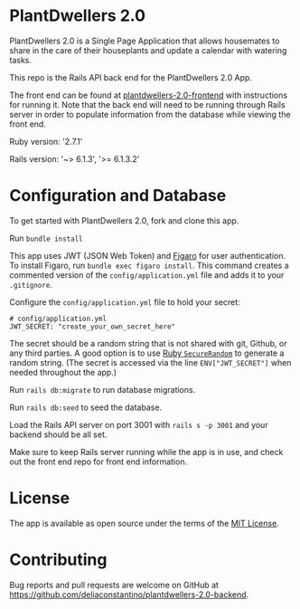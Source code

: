 # PlantDwellers 2.0

PlantDwellers 2.0 is a Single Page Application that allows housemates to share in the care of their houseplants and update a calendar with watering tasks.

This repo is the Rails API back end for the PlantDwellers 2.0 App.

The front end can be found at [plantdwellers-2.0-frontend](https://github.com/deliaconstantino/plantdwellers-2.0-frontend/blob/main/README.md) with instructions for running it. Note that the back end will need to be running through Rails server in order to populate information from the database while viewing the front end.

Ruby version: '2.7.1'

Rails version: '~> 6.1.3', '>= 6.1.3.2'

# Configuration and Database
To get started with PlantDwellers 2.0, fork and clone this app.

Run `bundle install`

This app uses JWT (JSON Web Token) and [Figaro](https://github.com/laserlemon/figaro#getting-started) for user authentication. To install Figaro, run `bundle exec figaro install`. This command creates a commented version of the `config/application.yml` file and adds it to your `.gitignore`. 

Configure the `config/application.yml` file to hold your secret:
```
# config/application.yml
JWT_SECRET: "create_your_own_secret_here"
```

The secret should be a random string that is not shared with git, Github, or any third parties. A good option is to use [Ruby `SecureRandom`](https://ruby-doc.org/stdlib-2.5.1/libdoc/securerandom/rdoc/SecureRandom.html) to generate a random string. (The secret is accessed via the line `ENV["JWT_SECRET"]` when needed throughout the app.)

Run `rails db:migrate` to run database migrations.

Run `rails db:seed` to seed the database.

Load the Rails API server on port 3001 with `rails s -p 3001` and your backend should be all set.

Make sure to keep Rails server running while the app is in use, and check out the front end repo for front end information.

# License
The app is available as open source under the terms of the [MIT License](https://opensource.org/licenses/MIT).

# Contributing
Bug reports and pull requests are welcome on GitHub at https://github.com/deliaconstantino/plantdwellers-2.0-backend.
